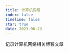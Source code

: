```yaml
---
title: 计算机网络
index: false
timeline: false
star: true
date: 2023-06-23
---
```


记录计算机网络相关博客文章
<!-- more -->